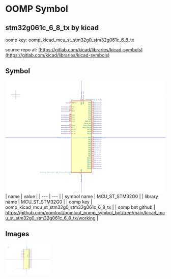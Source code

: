 # OOMP Symbol  
## stm32g061c_6_8_tx  by kicad  
  
oomp key: oomp_kicad_mcu_st_stm32g0_stm32g061c_6_8_tx  
  
source repo at: [https://gitlab.com/kicad/libraries/kicad-symbols](https://gitlab.com/kicad/libraries/kicad-symbols)  
## Symbol  
  
[![working.png](working_600.png)](working.png)  
| name | value | 
| --- | --- | 
| symbol name | MCU_ST_STM32G0 | 
| library name | MCU_ST_STM32G0 | 
| oomp key | oomp_kicad_mcu_st_stm32g0_stm32g061c_6_8_tx | 
| oomp bot github | https://github.com/oomlout/oomlout_oomp_symbol_bot/tree/main/kicad_mcu_st_stm32g0_stm32g061c_6_8_tx/working | 
## Images  
  
[![working.png](working_140.png)](working.png)  
